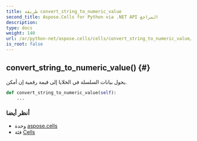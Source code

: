 ```yaml
---
title: طريقة convert_string_to_numeric_value
second_title: Aspose.Cells for Python via .NET API المراجع
description:
type: docs
weight: 140
url: /ar/python-net/aspose.cells/cells/convert_string_to_numeric_value/
is_root: false
---
```

##  convert_string_to_numeric_value() {#}
يحول بيانات السلسلة في الخلايا إلى قيمة رقمية إن أمكن.



```python
def convert_string_to_numeric_value(self):
    ...
```





###  أنظر أيضا
* وحدة [aspose.cells](../../)
* فئة [Cells](/cells/ar/python-net/aspose.cells/cells)

